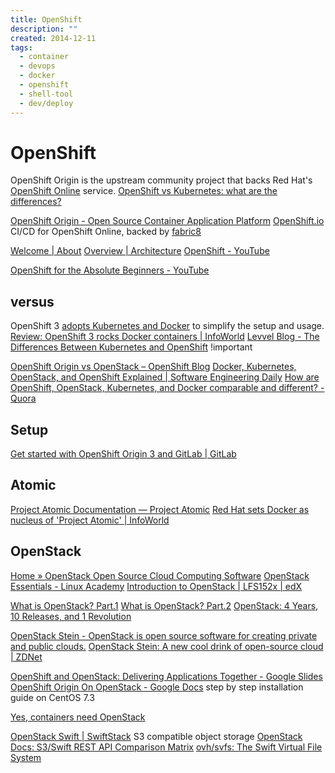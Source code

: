 ```yaml
---
title: OpenShift
description: ""
created: 2014-12-11
tags:
  - container
  - devops
  - docker
  - openshift
  - shell-tool
  - dev/deploy
---
```


# OpenShift

OpenShift Origin is the upstream community project that backs Red Hat's [OpenShift Online](https://www.openshift.com/) service.
[OpenShift vs Kubernetes: what are the differences?](https://www.imaginarycloud.com/blog/openshift-vs-kubernetes-differences/)

[OpenShift Origin - Open Source Container Application Platform](https://www.openshift.org/)
[OpenShift.io](https://openshift.io/) CI/CD for OpenShift Online, backed by
[fabric8](https://fabric8.io/)

[Welcome | About](https://docs.openshift.org/latest/welcome/index.html)
[Overview | Architecture](https://docs.openshift.org/latest/architecture/index.html)
[OpenShift - YouTube](https://www.youtube.com/channel/UCZKMj3YI0wP-kq4QYpaKdEA)

[OpenShift for the Absolute Beginners - YouTube](https://www.youtube.com/playlist?list=PL2We04F3Y_43DDcvM1bAxF7YIPglrMdif)

## versus

OpenShift 3 [adopts Kubernetes and Docker](https://blog.openshift.com/red-hat-chose-kubernetes-openshift/) to simplify the setup and usage.
[Review: OpenShift 3 rocks Docker containers | InfoWorld](http://www.infoworld.com/article/3005681/paas/review-openshift-3-rocks-docker-containers.html)
[Levvel Blog - The Differences Between Kubernetes and OpenShift](https://www.levvel.io/blog-post/differences-between-kubernetes-and-openshift) !important

[OpenShift Origin vs OpenStack – OpenShift Blog](https://blog.openshift.com/openshift-origin-vs-openstack/)
[Docker, Kubernetes, OpenStack, and OpenShift Explained | Software Engineering Daily](https://softwareengineeringdaily.com/2016/02/11/docker-vs-kubernetes-openstack-and-openshift/)
[How are OpenShift, OpenStack, Kubernetes, and Docker comparable and different? - Quora](https://www.quora.com/How-are-OpenShift-OpenStack-Kubernetes-and-Docker-comparable-and-different)

## Setup

[Get started with OpenShift Origin 3 and GitLab | GitLab](https://about.gitlab.com/2016/06/28/get-started-with-openshift-origin-3-and-gitlab/)

## Atomic

[Project Atomic Documentation — Project Atomic](http://www.projectatomic.io/docs/)
[Red Hat sets Docker as nucleus of 'Project Atomic' | InfoWorld](http://www.infoworld.com/article/2607748/linux/red-hat-sets-docker-as-nucleus-of--project-atomic-.html)

## OpenStack

[Home » OpenStack Open Source Cloud Computing Software](https://www.openstack.org/)
[OpenStack Essentials - Linux Academy](https://linuxacademy.com/cp/modules/view/id/120)
[Introduction to OpenStack | LFS152x | edX](https://courses.edx.org/courses/course-v1:LinuxFoundationX+LFS152x+1T2018/course/)

[What is OpenStack? Part.1](https://turbonomic.com/blog/on-technology/openstack-pt-1/)
[What is OpenStack? Part.2](https://turbonomic.com/blog/on-technology/openstack-pt-2/)
[OpenStack: 4 Years, 10 Releases, and 1 Revolution](https://turbonomic.com/blog/on-technology/openstack-4-years-10-releases-1-revolution/)

[OpenStack Stein - OpenStack is open source software for creating private and public clouds.](https://www.openstack.org/software/stein/)
[OpenStack Stein: A new cool drink of open-source cloud | ZDNet](https://www.zdnet.com/article/openstack-stein-a-new-cool-drink-of-open-source-cloud/#ftag=CAD-00-10aag7e)

[OpenShift and OpenStack: Delivering Applications Together - Google Slides](https://docs.google.com/presentation/d/139_dxpiYc5JR8yKAP8pl-FcZmOFQCuV8RyDxZqOOcVE/edit#slide=id.gc6f90357f_0_13)
[OpenShift Origin On OpenStack - Google Docs](https://docs.google.com/document/d/1-_8Sj6mwdAfQhMVWJGMUqzHTg6KXxuHCodA5INhEOYo/edit#) step by step installation guide on CentOS 7.3

[Yes, containers need OpenStack](https://www.mirantis.com/blog/yes-containers-need-openstack/)

[OpenStack Swift | SwiftStack](https://www.swiftstack.com/product/open-source/openstack-swift) S3 compatible object storage
[OpenStack Docs: S3/Swift REST API Comparison Matrix](https://docs.openstack.org/swift/latest/s3_compat.html)
[ovh/svfs: The Swift Virtual File System](https://github.com/ovh/svfs)
